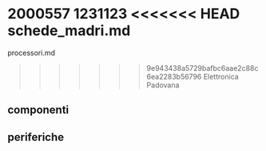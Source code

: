 2000557
1231123
<<<<<<< HEAD
schede_madri.md
=======
processori.md
>>>>>>> 9e943438a5729bafbc6aae2c88c6ea2283b56796
Elettronica Padovana
## componenti
## periferiche
